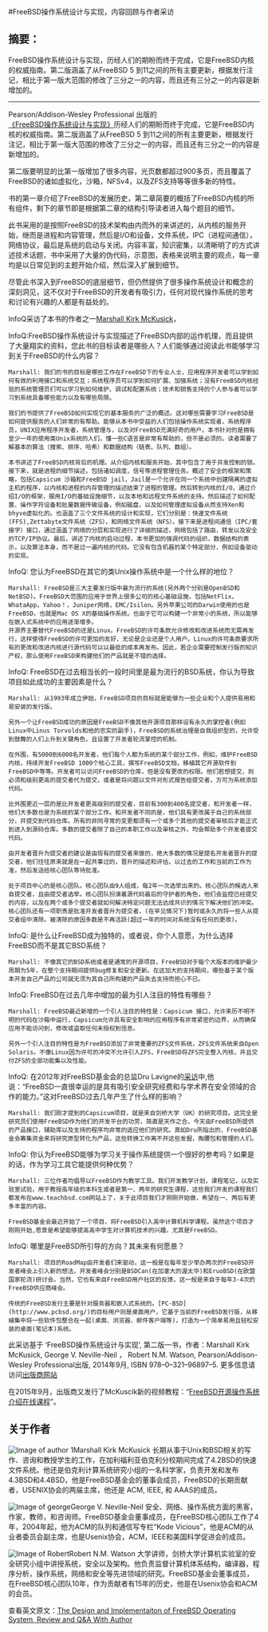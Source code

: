 #FreeBSD操作系统设计与实现，内容回顾与作者采访 

## 摘要：

FreeBSD操作系统设计与实现，历经人们的期盼而终于完成，它是FreeBSD内核的权威指南。第二版涵盖了从FreeBSD 5 到11之间的所有主要更新，根据发行注记，相比于第一版大范围的修改了三分之一的内容，而且还有三分之一的内容是新增加的。

--------------------------------------------------

Pearson/Addison-Wesley Professional 出版的[《FreeBSD操作系统设计与实现》](http://www.informit.com/store/design-and-implementation-of-the-freebsd-operating-9780321968975)历经人们的期盼而终于完成，它是FreeBSD内核的权威指南。第二版涵盖了从FreeBSD 5 到11之间的所有主要更新，根据发行注记，相比于第一版大范围的修改了三分之一的内容，而且还有三分之一的内容是新增加的。

第二版要明显的比第一版增加了很多内容，光页数都超过900多页，而且覆盖了FreeBSD的诸如虚拟化，沙箱，NFSv4，以及ZFS支持等等很多新的特性。

书的第一章介绍了FreeBSD的发展历史，第二章简要的概括了FreeBSD内核的所有组件，剩下的章节即是根据第二章的结构引导读者进入每个题目的细节。

此书采用的是按照FreeBSD的技术架构由内而外的来讲述的，从内核的服务开始，继而是进程和内容管理，然后是I/O和设备，文件系统，IPC（进程间通信），网络协议，最后是系统的启动与关闭。内容丰富，知识密集，以清晰明了的方式讲述技术话题，书中采用了大量的伪代码，示意图，表格来说明主要的观点，每一章均是以日常见到的主题开始介绍，然后深入扩展到细节。

尽管此书深入到FreeBSD的底层细节，但仍然提供了很多操作系统设计和概念的深刻洞见，这不仅对于FreeBSD的开发者有吸引力，任何对现代操作系统的思考和讨论有兴趣的人都是有益处的。

InfoQ采访了本书的作者之一[Marshall Kirk McKusick](https://en.wikipedia.org/wiki/Marshall_Kirk_McKusick)，

InfoQ:FreeBSD操作系统设计与实现描述了FreeBSD内部的运作机理，而且提供了大量翔实的资料，您此书的目标读者是哪些人？人们能够通过阅读此书能够学习到关于FreeBSD的什么内容？

```
Marshall: 我们的书的目标是哪些工作在FreeBSD下的专业人士，应用程序开发者可以学到如何有效的利用接口和系统交互；系统程序员可以学到如何扩展、加强系统；没有FreeBSD内核经验的系统管理员们可以学习到如何维护、调试和配置系统；技术和销售支持的个人参与者可以学习到系统具备哪些能力以及有哪些局限。

我们的书提供了FreeBSD如何实现它的基本服务的广泛的概述。这对哪些需要学习FreeBSD是如何提供服务的人们非常的有帮助。能够从本书中受益的人们包括操作系统实现者，系统程序员，UNIX应用程序开发者，系统管理与，以及对FreeBSD充满好奇的用户。本书针对的是拥有至少一年的使用类Unix系统的人们，懂一些C语言是非常有帮助的，但不是必须的。读者需要了解基本的算法（搜索、排序、哈希）和数据结构（链表、队列、数组）。

本书讲述了FreeBSD内核背后的机理。从介绍内核和服务开始，其中包含了用于并发控制的锁。接下来，就是进程的细节描述，包括诸如调度，信号等进程管理任务。概述了安全的框架和策略，包括Capsicum 沙箱和FreeBSD jail，Jail是一个允许在同一个系统中创建隔离的虚拟主机的程序，以内核和进程的内存管理的描述结束了进程的管理。然后转到内核的I/O，通过介绍I/O的框架，服用I/O的基础设施细节，以及本地和远程文件系统的支持。然后描述了如何配置、操作字符设备和批量数据传输设备，例如磁盘，以及如何管理虚拟设备从而支持Xen和bhyve虚拟化的。也涵盖了三个文件系统的设计和实现，它们分别是：快速文件系统(FFS),Zettabyte文件系统（ZFS），和网络文件系统（NFS）。接下来是进程间通信（IPC/套接字）接口，通过涵盖了网络的分层和实现进行了详细的描述，网络包括了路由，转发以及安全的TCP/IP协议。最后，讲述了内核的启动过程，本书更加的强调代码的组织，数据结构的表示，以及算法本身，而不是过一遍内核的代码。它没有包含机器的某个特定部分，例如设备驱动的实现。

```

InfoQ: 您认为FreeBSD在其它的类Unix操作系统中是一个什么样的地位？

```
Marshall: FreeBSD是三大主要发行版中最为流行的系统(另外两个分别是OpenBSD和NetBSD)。FreeBSD大范围的应用于世界上很多公司的核心基础设施，包括NetFlix，WhataApp，Yahoo！，Juniper网络，EMC/Isilon。另外苹果公司的Darwin使用的也是FreeBSD，也就是Mac OS X的基础操作系统。也由于它可以构建一个非常小的系统，所以能够在嵌入式系统中的应用逐渐增多。
开源界主要替代FreeBSD的还是Linux。FreeBSD的许可条款允许修改和改进系统而无需再发行，这样使得FreeBSD的许可更加的友好，无论是企业还是个人用户。Linux的许可条款要求所有的更改和改进内核进行源代码可以以最低的成本再发布。因此，若企业需要控制发行版的知识产权，那么使用FreeBSD来构建他们的产品就是不错的选择。

```

InfoQ: FreeBSD在过去相当长的一段时间里是最为流行的BSD系统，你认为导致项目如此成功的主要因素是什么？

```
Marshall: 从1993年成立伊始，FreeBSD项目的目标就是能够为一些企业和个人提供易用和易安装的发行版。

另外一个让FreeBSD成功的原因是FreeBSD不像其他开源项目那样设有永久的掌控者(例如Linux中Linus Torvolds和他的忠实的副手)，FreeBSD的系统治理是自我组织型的，允许受到鼓舞的人们上升到关键角色，且设置了开发者轮流掌控的机制。

在外围，有5000到6000名开发者，他们每个人都为系统的某个部分工作，例如，维护FreeBSD内核，持续开发FreeBSD 1000个核心工具，撰写FreeBSD文档，移植其它开源软件到FreeBSD中等等。开发者可以访问FreeBSD的仓库，但是没有更改的权限。他们若想提交，则必须和级别更高的提交者代为提交，或者是将问题以文件对形式报告给提交者，方可为系统添加代码。

比外围更近一层的是比开发者更高级别的提交者，目前有300到400名提交者，和开发者一样，他们大多数也是为系统的某个部分工作。和开发者不同的是，他们具有更改属于自己的系统部分，并提交到代码仓库。所有的非同寻常的变更都须有一个或多个其他的提交者审核后才能正式到进入到源码仓库。多数的提交者除了自己的本职工作以及审核之外，均会帮助多个开发者提交代码。

由开发者晋升为提交者的建议是由现有的提交者来做的，绝大多数的情况是提名开发者晋升的提交者，他们往往原来就是在一起共事过的，晋升的描述和评估，以过去的工作和当前的工作为准，然后发送给核心团队等待批准。

处于项目中心的是核心团队。核心团队由9人组成，每2年一次选举出来的。核心团队的候选人来自提交者，且由提交者选举。核心团队扮演着源代码最后的守护者的角色，他们会监控已经提交的内容，以及在两个或多个提交者就如何解决特定问题无法达成共识的情况下解决他们的冲突。核心团队还有一项职责是批准开发者晋升为提交者，(在罕见情况下)暂时或永久的将一些人从提交者组中清除。被清除的原因多数是不再活跃(超过一年的时间对系统没有任何的更改)。
```

InfoQ: 是什么让FreeBSD成为独特的，或者说，你个人意愿，为什么选择FreeBSD而不是其它BSD系统？

```
Marshall: 不像其它的BSD系统或者是通常的开源项目，FreeBSD对于每个大版本的维护最少周期为5年，在整个支持期间提供bug修复和安全更新。在这加大的支持期间，哪些基于某个版本开发自己产品的公司就无须为其自己所构建的产品失去支持而担心不已。

```
InfoQ: FreeBSD在过去几年中增加的最为引人注目的特性有哪些？

```
Marshall: FreeBSD最近新增的一个引人注目的特性是：Capsicum 接口，允许来历不明不明的代码在沙箱中运行，Capsicum允许具有安全影响的应用程序有非常紧密的边界，从而确保应用不能访问到，修改或盗取任何未授权到信息。

另外一个引人注目的特性是为FreeBSD添加了非常重要的ZFS文件系统，ZFS文件系统来自Open Solaris。不像Linux因为许可的冲突不允许引入ZFS，FreeBSD将ZFS完全整入内核，并且交付ZFS的全部功能集以及性能。

```

InfoQ: 在2012年对FreeBSD基金会的总监Dru Lavigne的[采访](http://www.unixmen.com/dru-lavigne-talks-freebsd-interview/)中,他说：“FreeBSD一直很幸运的是具有吸引安全研究经费和与学术界在安全领域的合作的能力。”这对FreeBSD过去几年产生了什么样的影响？

```
Marshall: 我们刚才提到的Capsicum项目，就是来自剑桥大学（UK）的研究项目。这完全是研究员们使用FreeBSD作为他们的开发平台的功劳，简直是天作之合，今天由FreeBSD所提供的产品接口，辅助库以及支持的程序均非常的适应他们的研究。真如Dru所指出的，FreeBSD基金会筹集资金来将研究原型转化为产品，这些转换工作离不开这些发掘，掏腰包和管理的人们。

```
InfoQ: 你认为FreeBSD能够为学习关于操作系统提供一个很好的参考吗？如果是的话，作为学习工具它能提供何种优势？

```
Marshall: 三位作者均倡导以FreeBSD作为教学工具。我们开发教学计划，课程笔记，以及实验室试验，用于教授高年级的本科生或者是第一、两年的研究生课程，这些我们开发的课程我们都发布在www.teachbsd.com网站上了，关于此项目我们才刚刚开始做，希望在一、两后有更多丰富的内容。

FreeBSD基金会最近开始了一个项目，将FreeBSD引入高中计算机科学课程。虽然这个项目才刚刚开始,愿景是希望能够提高高中学生对计算机技术的兴趣，尤其是FreeBSD。

```

InfoQ: 哪里是FreeBSD所引导的方向？其未来有何愿景？

```
Marshall: 项目的RoadMap由开发者们来驱动，这一般是在每年至少举办两次的FreeBSD开发者峰会上引入新的想法，开发者峰会分别是BSDCan(在加拿大的渥太华)和EruoBSD(在欧盟国家轮流)研讨会。当然，它也有来自FreeBSD用户社区的反馈，这一般是来自于每年3-4次的FreeBSD供应商峰会。

传统的FreeBSD发行主要是针对服务器和嵌入式系统的。[PC-BSD](http://www.pcbsd.org/)的目标用户则是桌面用户，它基于当前的FreeBSD发行版，从移植集中将一些软件包整合在一起(桌面、浏览器、邮件客户端等)，打造为一个简单易用且轻松安装的桌面(笔记本)系统。

```

此采访基于 ‘FreeBSD操作系统设计与实现’, 第二版一书，作者：Marshall Kirk McKusick, George V. Neville-Neil ， Robert N.M. Watson, Pearson/Addison-Wesley Professional出版, 2014年9月, ISBN 978–0–321–96897–5. 更多信息请访问[出版商网站](http://www.informit.com/store/design-and-implementation-of-the-freebsd-operating-9780321968975)

在2015年9月，出版商又发行了McKuscik新的视频教程：“[FreeBSD开源操作系统介绍在线课程](http://www.informit.com/store/introduction-to-the-freebsd-open-source-operating-system-9780134305868)”。

## 关于作者
![Image of author 1](http://cdn.infoq.com/statics_s2_20150916-0334/resource/articles/freebsd-design-implementation-review/en/resources/Marshall.jpg)Marshall Kirk McKusick 长期从事于Unix和BSD相关的写作、咨询和教授学生的工作，在加利福利亚伯克利分校期间完成了4.2BSD的快速文件系统。他还是伯克利计算系统研究小组的一名科学家，负责开发和发布4.3BSD和4.4BSD，他是FreeBSD基金会的董事会成员，FreeBSD的长期贡献者，USENIX协会的两届主席，他还是 ACM, IEEE, 和 AAAS的成员。

![Image of george](http://cdn.infoq.com/statics_s2_20150916-0334/resource/articles/freebsd-design-implementation-review/en/resources/61nXC98AYtL._UX250_.jpg)George V. Neville-Neil 安全、网络、操作系统方面的黑客，作家，教师，和咨询师。FreeBSD基金会董事成员，在FreeBSD核心团队工作了4年，2004年起，他为ACM的队列和通信写专栏“Kode Vicious”，他是ACM的从业者委员会副主席，也是Usenix协会，ACM，IEEE和美国科学促进会的成员。

![Image of Robert](http://cdn.infoq.com/statics_s2_20150916-0334/resource/articles/freebsd-design-implementation-review/en/resources/Robert_N_Watson.jpg)Robert N.M. Watson 大学讲师，剑桥大学计算机实验室的安全研究小组中讲授系统，安全以及架构。他负责监督计算机体系结构，编译器，程序分析，操作系统，网络和安全等先进领域的研究。FreeBSD基金会董事成员，在FreeBSD核心团队10年，作为贡献者有15年的历史，他是在Usenix协会和ACM的会员。

查看英文原文：[The Design and Implementaiton of FreeBSD Operating System, Review and Q&A With Author](http://www.infoq.com/articles/freebsd-design-implementation-review)
